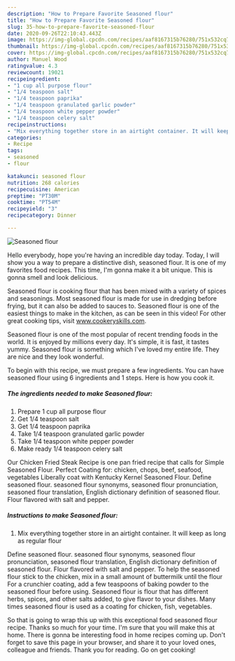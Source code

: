 ```yaml
---
description: "How to Prepare Favorite Seasoned flour"
title: "How to Prepare Favorite Seasoned flour"
slug: 35-how-to-prepare-favorite-seasoned-flour
date: 2020-09-26T22:10:43.443Z
image: https://img-global.cpcdn.com/recipes/aaf8167315b76280/751x532cq70/seasoned-flour-recipe-main-photo.jpg
thumbnail: https://img-global.cpcdn.com/recipes/aaf8167315b76280/751x532cq70/seasoned-flour-recipe-main-photo.jpg
cover: https://img-global.cpcdn.com/recipes/aaf8167315b76280/751x532cq70/seasoned-flour-recipe-main-photo.jpg
author: Manuel Wood
ratingvalue: 4.3
reviewcount: 19021
recipeingredient:
- "1 cup all purpose flour"
- "1/4 teaspoon salt"
- "1/4 teaspoon paprika"
- "1/4 teaspoon granulated garlic powder"
- "1/4 teaspoon white pepper powder"
- "1/4 teaspoon celery salt"
recipeinstructions:
- "Mix everything together store in an airtight container. It will keep as long as regular flour"
categories:
- Recipe
tags:
- seasoned
- flour

katakunci: seasoned flour 
nutrition: 268 calories
recipecuisine: American
preptime: "PT30M"
cooktime: "PT54M"
recipeyield: "3"
recipecategory: Dinner

---
```



![Seasoned flour](https://img-global.cpcdn.com/recipes/aaf8167315b76280/751x532cq70/seasoned-flour-recipe-main-photo.jpg)

Hello everybody, hope you're having an incredible day today. Today, I will show you a way to prepare a distinctive dish, seasoned flour. It is one of my favorites food recipes. This time, I'm gonna make it a bit unique. This is gonna smell and look delicious.

Seasoned flour is cooking flour that has been mixed with a variety of spices and seasonings. Most seasoned flour is made for use in dredging before frying, but it can also be added to sauces to. Seasoned flour is one of the easiest things to make in the kitchen, as can be seen in this video! For other great cooking tips, visit www.cookeryskills.com.

Seasoned flour is one of the most popular of recent trending foods in the world. It is enjoyed by millions every day. It's simple, it is fast, it tastes yummy. Seasoned flour is something which I've loved my entire life. They are nice and they look wonderful.


To begin with this recipe, we must prepare a few ingredients. You can have seasoned flour using 6 ingredients and 1 steps. Here is how you cook it.

<!--inarticleads1-->

##### The ingredients needed to make Seasoned flour:

1. Prepare 1 cup all purpose flour
1. Get 1/4 teaspoon salt
1. Get 1/4 teaspoon paprika
1. Take 1/4 teaspoon granulated garlic powder
1. Take 1/4 teaspoon white pepper powder
1. Make ready 1/4 teaspoon celery salt


Our Chicken Fried Steak Recipe is one pan fried recipe that calls for Simple Seasoned Flour. Perfect Coating for: chicken, chops, beef, seafood, vegetables Liberally coat with Kentucky Kernel Seasoned Flour. Define seasoned flour. seasoned flour synonyms, seasoned flour pronunciation, seasoned flour translation, English dictionary definition of seasoned flour. Flour flavored with salt and pepper. 

<!--inarticleads2-->

##### Instructions to make Seasoned flour:

1. Mix everything together store in an airtight container. It will keep as long as regular flour


Define seasoned flour. seasoned flour synonyms, seasoned flour pronunciation, seasoned flour translation, English dictionary definition of seasoned flour. Flour flavored with salt and pepper. To help the seasoned flour stick to the chicken, mix in a small amount of buttermilk until the flour For a crunchier coating, add a few teaspoons of baking powder to the seasoned flour before using. Seasoned flour is flour that has different herbs, spices, and other salts added, to give flavor to your dishes. Many times seasoned flour is used as a coating for chicken, fish, vegetables. 

So that is going to wrap this up with this exceptional food seasoned flour recipe. Thanks so much for your time. I'm sure that you will make this at home. There is gonna be interesting food in home recipes coming up. Don't forget to save this page in your browser, and share it to your loved ones, colleague and friends. Thank you for reading. Go on get cooking!
